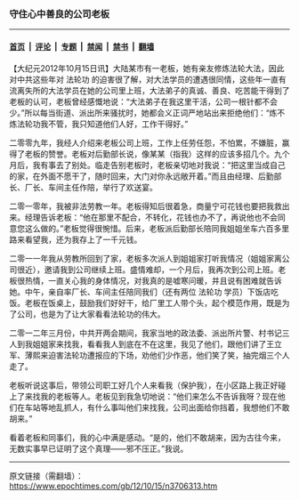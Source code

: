 ### 守住心中善良的公司老板

---

#### [首页](../../../..?n3706313) &nbsp;|&nbsp; [评论](../../../../../epoch-comment?n3706313) &nbsp;|&nbsp; [专题](../../../../../epoch-special?n3706313) &nbsp;|&nbsp; [禁闻](../../../../../epoch-news?n3706313) &nbsp;|&nbsp; [禁书](../../../../../books?n3706313) &nbsp;|&nbsp; [翻墙](https://github.com/gfw-breaker/nogfw/blob/master/README.md?n3706313)


<div class="post_content" id="artbody" itemprop="articleBody">
 <!-- article content begin -->
 <p>
  【大纪元2012年10月15日讯】大陆某市有一老板，她有亲友修炼法轮大法，因此对中共这些年对
  <ok href="https://www.epochtimes.com/gb/tag/%E6%B3%95%E8%BD%AE%E5%8A%9F.html">
   法轮功
  </ok>
  的迫害很了解，对大法学员的遭遇很同情，这些年一直有流离失所的大法学员在她的公司里上班，大法弟子的真诚、善良、吃苦能干得到了老板的认可，老板曾经感慨地说：“大法弟子在我这里干活，公司一根针都不会少。”所以每当街道、派出所来骚扰时，她都会义正词严地站出来拒绝他们：“炼不炼法轮功我不管，我只知道他们人好，工作干得好。”
 </p>
 <p>
  二零零九年，我经人介绍来老板公司上班，工作上任劳任怨，不怕累，不嫌脏，赢得了老板的赞誉。老板对后勤部长说，像某某（指我）这样的应该多招几个。九个月后，我有事去了别处。临走告别老板时，老板亲切地对我说：“把这里当成自己的家，在外面不愿干了，随时回来，大门对你永远敞开着。”而且由经理、后勤部长、厂长、车间主任作陪，举行了欢送宴。
 </p>
 <p>
  二零一零年，我被非法劳教一年。老板得知后很着急，商量宁可花钱也要把我救出来。经理告诉老板：“他在那里不配合，不转化，花钱也办不了，再说他也不会同意您这么做的。”老板觉得很惋惜。后来，老板派后勤部长陪同我姐姐坐车六百多里路来看望我，还为我存上了一千元钱。
 </p>
 <p>
  二零一一年我从劳教所回到了家，老板多次派人到姐姐家打听我情况（姐姐家离公司很近），邀请我到公司继续上班。盛情难却，一个月后，我再次到公司上班。老板很热情，一直关心我的身体情况，对我真的是嘘寒问暖，并且说有困难就告诉她。中午，亲自率厂长、车间主任陪同我们（还有两位
  <ok href="https://www.epochtimes.com/gb/tag/%E6%B3%95%E8%BD%AE%E5%8A%9F.html">
   法轮功
  </ok>
  学员）下饭店吃饭。老板在饭桌上，鼓励我们好好干，给厂里工人带个头，起个模范作用，既是为了公司，也是为了让大家看看法轮功的伟大。
 </p>
 <p>
  二零一二年三月份，中共开两会期间，我家当地的政法委、派出所片警、村书记三人到我姐姐家来找我，看看我人到底在不在这里，我见了他们，跟他们讲了王立军、薄熙来迫害法轮功遭报应的下场，劝他们少作恶，他们笑了笑，抽完烟三个人走了。
 </p>
 <p>
  老板听说这事后，带领公司职工好几个人来看我（保护我），在小区路上我正好碰上了来找我的老板等人。老板见到我急切地说：“他们来怎么不告诉我呀？现在他们在车站等地乱抓人，有什么事叫他们来找我，公司出面给你挡着，我想他们不敢胡来。”
 </p>
 <p>
  看着老板和同事们，我的心中满是感动。“是的，他们不敢胡来，因为古往今来，无数实事早已证明了这个真理——邪不压正。”我说。
 </p>
 <!-- article content end -->
 <div id="below_article_ad">
 </div>
</div>


---

原文链接（需翻墙）：https://www.epochtimes.com/gb/12/10/15/n3706313.htm